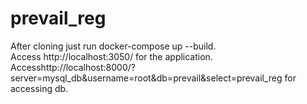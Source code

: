 # prevail_reg
After cloning just run docker-compose up --build. <br>
Access http://localhost:3050/ for the application. <br>
Accesshttp://localhost:8000/?server=mysql_db&username=root&db=prevail&select=prevail_reg for accessing db.
